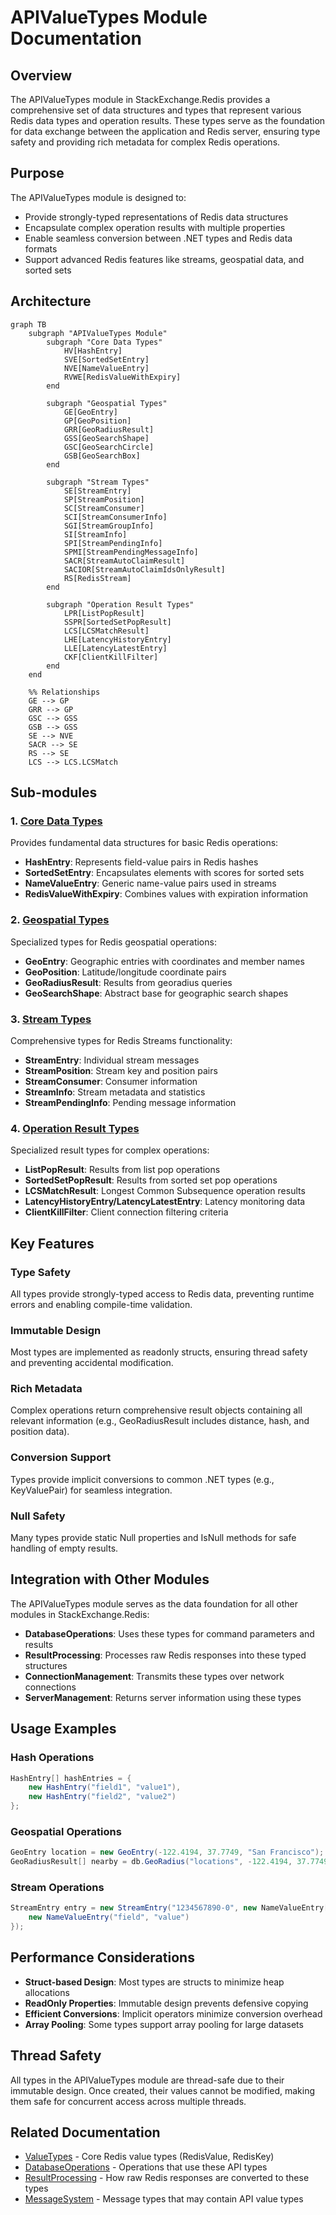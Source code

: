 # APIValueTypes Module Documentation

## Overview

The APIValueTypes module in StackExchange.Redis provides a comprehensive set of data structures and types that represent various Redis data types and operation results. These types serve as the foundation for data exchange between the application and Redis server, ensuring type safety and providing rich metadata for complex Redis operations.

## Purpose

The APIValueTypes module is designed to:
- Provide strongly-typed representations of Redis data structures
- Encapsulate complex operation results with multiple properties
- Enable seamless conversion between .NET types and Redis data formats
- Support advanced Redis features like streams, geospatial data, and sorted sets

## Architecture

```mermaid
graph TB
    subgraph "APIValueTypes Module"
        subgraph "Core Data Types"
            HV[HashEntry]
            SVE[SortedSetEntry]
            NVE[NameValueEntry]
            RVWE[RedisValueWithExpiry]
        end
        
        subgraph "Geospatial Types"
            GE[GeoEntry]
            GP[GeoPosition]
            GRR[GeoRadiusResult]
            GSS[GeoSearchShape]
            GSC[GeoSearchCircle]
            GSB[GeoSearchBox]
        end
        
        subgraph "Stream Types"
            SE[StreamEntry]
            SP[StreamPosition]
            SC[StreamConsumer]
            SCI[StreamConsumerInfo]
            SGI[StreamGroupInfo]
            SI[StreamInfo]
            SPI[StreamPendingInfo]
            SPMI[StreamPendingMessageInfo]
            SACR[StreamAutoClaimResult]
            SACIOR[StreamAutoClaimIdsOnlyResult]
            RS[RedisStream]
        end
        
        subgraph "Operation Result Types"
            LPR[ListPopResult]
            SSPR[SortedSetPopResult]
            LCS[LCSMatchResult]
            LHE[LatencyHistoryEntry]
            LLE[LatencyLatestEntry]
            CKF[ClientKillFilter]
        end
    end
    
    %% Relationships
    GE --> GP
    GRR --> GP
    GSC --> GSS
    GSB --> GSS
    SE --> NVE
    SACR --> SE
    RS --> SE
    LCS --> LCS.LCSMatch
```

## Sub-modules

### 1. [Core Data Types](CoreDataTypes.md)
Provides fundamental data structures for basic Redis operations:
- **HashEntry**: Represents field-value pairs in Redis hashes
- **SortedSetEntry**: Encapsulates elements with scores for sorted sets
- **NameValueEntry**: Generic name-value pairs used in streams
- **RedisValueWithExpiry**: Combines values with expiration information

### 2. [Geospatial Types](GeospatialTypes.md)
Specialized types for Redis geospatial operations:
- **GeoEntry**: Geographic entries with coordinates and member names
- **GeoPosition**: Latitude/longitude coordinate pairs
- **GeoRadiusResult**: Results from georadius queries
- **GeoSearchShape**: Abstract base for geographic search shapes

### 3. [Stream Types](StreamTypes.md)
Comprehensive types for Redis Streams functionality:
- **StreamEntry**: Individual stream messages
- **StreamPosition**: Stream key and position pairs
- **StreamConsumer**: Consumer information
- **StreamInfo**: Stream metadata and statistics
- **StreamPendingInfo**: Pending message information

### 4. [Operation Result Types](OperationResultTypes.md)
Specialized result types for complex operations:
- **ListPopResult**: Results from list pop operations
- **SortedSetPopResult**: Results from sorted set pop operations
- **LCSMatchResult**: Longest Common Subsequence operation results
- **LatencyHistoryEntry/LatencyLatestEntry**: Latency monitoring data
- **ClientKillFilter**: Client connection filtering criteria

## Key Features

### Type Safety
All types provide strongly-typed access to Redis data, preventing runtime errors and enabling compile-time validation.

### Immutable Design
Most types are implemented as readonly structs, ensuring thread safety and preventing accidental modification.

### Rich Metadata
Complex operations return comprehensive result objects containing all relevant information (e.g., GeoRadiusResult includes distance, hash, and position data).

### Conversion Support
Types provide implicit conversions to common .NET types (e.g., KeyValuePair) for seamless integration.

### Null Safety
Many types provide static Null properties and IsNull methods for safe handling of empty results.

## Integration with Other Modules

The APIValueTypes module serves as the data foundation for all other modules in StackExchange.Redis:

- **DatabaseOperations**: Uses these types for command parameters and results
- **ResultProcessing**: Processes raw Redis responses into these typed structures
- **ConnectionManagement**: Transmits these types over network connections
- **ServerManagement**: Returns server information using these types

## Usage Examples

### Hash Operations
```csharp
HashEntry[] hashEntries = {
    new HashEntry("field1", "value1"),
    new HashEntry("field2", "value2")
};
```

### Geospatial Operations
```csharp
GeoEntry location = new GeoEntry(-122.4194, 37.7749, "San Francisco");
GeoRadiusResult[] nearby = db.GeoRadius("locations", -122.4194, 37.7749, 100, GeoUnit.Miles);
```

### Stream Operations
```csharp
StreamEntry entry = new StreamEntry("1234567890-0", new NameValueEntry[] {
    new NameValueEntry("field", "value")
});
```

## Performance Considerations

- **Struct-based Design**: Most types are structs to minimize heap allocations
- **ReadOnly Properties**: Immutable design prevents defensive copying
- **Efficient Conversions**: Implicit operators minimize conversion overhead
- **Array Pooling**: Some types support array pooling for large datasets

## Thread Safety

All types in the APIValueTypes module are thread-safe due to their immutable design. Once created, their values cannot be modified, making them safe for concurrent access across multiple threads.

## Related Documentation

- [ValueTypes](ValueTypes.md) - Core Redis value types (RedisValue, RedisKey)
- [DatabaseOperations](DatabaseOperations.md) - Operations that use these API types
- [ResultProcessing](ResultProcessing.md) - How raw Redis responses are converted to these types
- [MessageSystem](MessageSystem.md) - Message types that may contain API value types